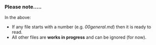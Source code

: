 ### Please note.....

In the above:

+ If any file starts with a number (e.g. _00general.md_) then it is ready
  to read.
+ All other files are **works in progress** and can be ignored (for now).

